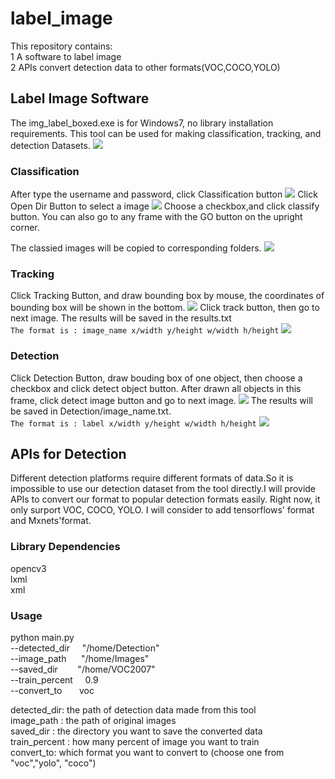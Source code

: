 # label_image
This repository contains:  
1 A software to label image  
2 APIs convert detection data to other formats(VOC,COCO,YOLO) 

## Label Image Software
The img_label_boxed.exe is for Windows7, no library installation requirements.
This tool can be used for making classification, tracking, and detection Datasets.
![](https://github.com/BoXiao123/label_image_tool/raw/master/images/1.png)

### Classification
After type the username and password, click Classification button
![](https://github.com/BoXiao123/label_image_tool/raw/master/images/2.png)
Click Open Dir Button to select a image
![](https://github.com/BoXiao123/label_image_tool/raw/master/images/3.png)
Choose a checkbox,and click classify button. You can also go to any frame with the GO button on the upright corner.

The classied images will be copied to corresponding folders.
![](https://github.com/BoXiao123/label_image_tool/raw/master/images/4.png)

### Tracking
Click Tracking Button, and draw bounding box by mouse, the coordinates of bounding box will be shown in the bottom.
![](https://github.com/BoXiao123/label_image_tool/raw/master/images/5.png)
Click track button, then go to next image. The results will be saved in the results.txt  
`The format is : image_name x/width y/height w/width h/height`
![](https://github.com/BoXiao123/label_image_tool/raw/master/images/6.png)

### Detection
Click Detection Button, draw bouding box of one object, then choose a checkbox and click detect object button. After drawn all objects in this frame, click detect image button and go to next image.
![](https://github.com/BoXiao123/label_image_tool/raw/master/images/7.png)
The results will be saved in Detection/image_name.txt.   
`The format is : label x/width y/height w/width h/height`
![](https://github.com/BoXiao123/label_image_tool/raw/master/images/8.png)

## APIs for Detection
Different detection platforms require different formats of data.So it is impossible to use our detection dataset from the tool directly.I will provide APIs to convert our format to popular detection formats easily. Right now, it only surport VOC, COCO, YOLO. I will consider to add tensorflows' format and Mxnets'format.

### Library Dependencies
opencv3  
lxml  
xml

### Usage
python main.py  
--detected_dir     &nbsp;&nbsp;&nbsp;  "/home/Detection"  
--image_path       &nbsp;&nbsp;&nbsp;&nbsp; "/home/Images"  
--saved_dir        &nbsp;&nbsp;&nbsp;&nbsp;&nbsp;&nbsp; "/home/VOC2007"  
--train_percent    &nbsp;&nbsp;&nbsp;  0.9  
--convert_to       &nbsp;&nbsp;&nbsp;&nbsp;&nbsp;  voc
 
detected_dir: the path of detection data made from this tool  
image_path : the path of original images  
saved_dir : the directory you want to save the converted data  
train_percent : how many percent of image you want to train  
convert_to: which format you want to convert to (choose one from "voc","yolo", "coco")
